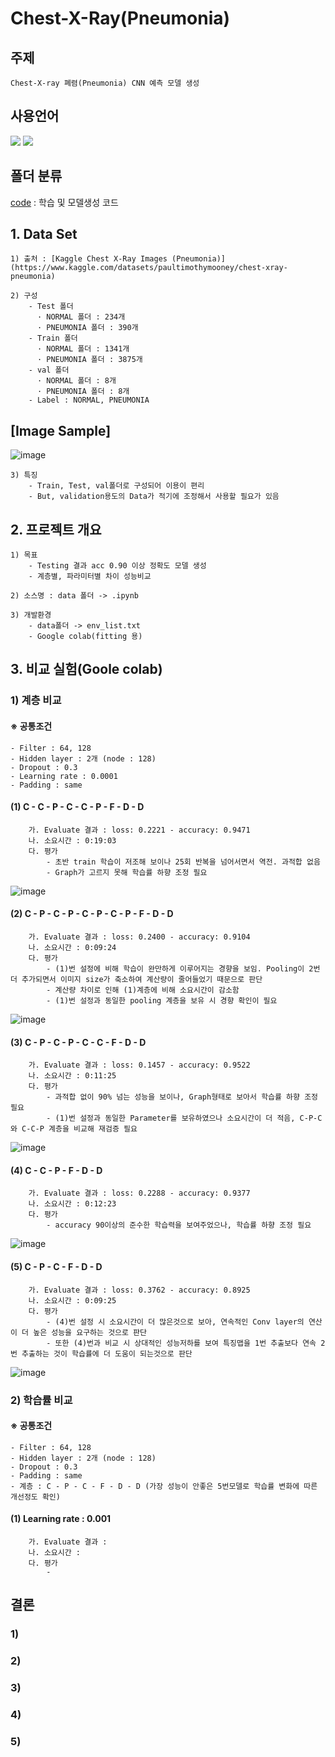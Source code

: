 # Chest-X-Ray(Pneumonia)

## 주제 
    Chest-X-ray 폐렴(Pneumonia) CNN 예측 모델 생성

## 사용언어
<a href="https://www.python.org/" target="_blank"><img src="https://img.shields.io/badge/Python-3776AB?style=flat&logo=python&logoColor=white"/></a>
<a href="https://jupyter.org/" target="_blank"><img src="https://img.shields.io/badge/Jupyter-F37626?style=flat&logo=jupyter&logoColor=white"/></a>

## 폴더 분류
[code](https://github.com/Decoyer-71/BrainTumor/tree/master/code) : 학습 및 모델생성 코드


## 1. Data Set
    1) 출처 : [Kaggle Chest X-Ray Images (Pneumonia)](https://www.kaggle.com/datasets/paultimothymooney/chest-xray-pneumonia)
    
    2) 구성
        - Test 폴더 
          · NORMAL 폴더 : 234개
          · PNEUMONIA 폴더 : 390개
        - Train 폴더 
          · NORMAL 폴더 : 1341개
          · PNEUMONIA 폴더 : 3875개
        - val 폴더 
          · NORMAL 폴더 : 8개
          · PNEUMONIA 폴더 : 8개
        - Label : NORMAL, PNEUMONIA

## [Image Sample]
![image](https://github.com/Decoyer-71/Chest-X-Ray-Pneumonia-/assets/127948197/486f53c9-6c45-4e8e-b907-40d0b596cefe)

        
    3) 특징 
        - Train, Test, val폴더로 구성되어 이용이 편리
        - But, validation용도의 Data가 적기에 조정해서 사용할 필요가 있음

## 2. 프로젝트 개요
    1) 목표 
        - Testing 결과 acc 0.90 이상 정확도 모델 생성
        - 계층별, 파라미터별 차이 성능비교
        
    2) 소스명 : data 폴더 -> .ipynb
    
    3) 개발환경 
        - data폴더 -> env_list.txt
        - Google colab(fitting 용)
        
## 3. 비교 실험(Goole colab)
### 1) 계층 비교
#### ※ 공통조건
    - Filter : 64, 128
    - Hidden layer : 2개 (node : 128)
    - Dropout : 0.3
    - Learning rate : 0.0001
    - Padding : same
            
#### (1) C - C - P - C - C - P - F - D - D
        가. Evaluate 결과 : loss: 0.2221 - accuracy: 0.9471
        나. 소요시간 : 0:19:03
        다. 평가 
            - 초반 train 학습이 저조해 보이나 25회 반복을 넘어서면서 역전. 과적합 없음
            - Graph가 고르지 못해 학습률 하향 조정 필요
![image](https://github.com/Decoyer-71/Chest-X-Ray-Pneumonia-/assets/127948197/f90f0381-5666-418f-abe1-67fd6cf94ed6)

#### (2) C - P - C - P - C - P - C - P - F - D - D
        가. Evaluate 결과 : loss: 0.2400 - accuracy: 0.9104
        나. 소요시간 : 0:09:24
        다. 평가 
            - (1)번 설정에 비해 학습이 완만하게 이루어지는 경향을 보임. Pooling이 2번 더 추가되면서 이미지 size가 축소하여 계산량이 줄어들었기 때문으로 판단
            - 계산량 차이로 인해 (1)계층에 비해 소요시간이 감소함
            - (1)번 설정과 동일한 pooling 계층을 보유 시 경향 확인이 필요
![image](https://github.com/Decoyer-71/Chest-X-Ray-Pneumonia-/assets/127948197/fe54086b-2541-4793-9693-ce819e635cf9)

#### (3) C - P - C - P - C - C - F - D - D
        가. Evaluate 결과 : loss: 0.1457 - accuracy: 0.9522
        나. 소요시간 : 0:11:25
        다. 평가 
            - 과적합 없이 90% 넘는 성능을 보이나, Graph형태로 보아서 학습률 하향 조정 필요
            - (1)번 설정과 동일한 Parameter를 보유하였으나 소요시간이 더 적음, C-P-C 와 C-C-P 계층을 비교해 재검증 필요
![image](https://github.com/Decoyer-71/Chest-X-Ray-Pneumonia-/assets/127948197/ba7fabf0-3252-4200-a766-d893869f5f68)

#### (4) C - C - P - F - D - D
        가. Evaluate 결과 : loss: 0.2288 - accuracy: 0.9377
        나. 소요시간 : 0:12:23
        다. 평가 
            - accuracy 90이상의 준수한 학습력을 보여주었으나, 학습률 하향 조정 필요
![image](https://github.com/Decoyer-71/Chest-X-Ray-Pneumonia-/assets/127948197/1bd4618a-dd4c-4c69-a52a-0b2ee9e5f937)

#### (5) C - P - C - F - D - D
        가. Evaluate 결과 : loss: 0.3762 - accuracy: 0.8925
        나. 소요시간 : 0:09:25
        다. 평가 
            - (4)번 설정 시 소요시간이 더 많은것으로 보아, 연속적인 Conv layer의 연산이 더 높은 성능을 요구하는 것으로 판단      
            - 또한 (4)번과 비교 시 상대적인 성능저하를 보여 특징맵을 1번 추출보다 연속 2번 추출하는 것이 학습률에 더 도움이 되는것으로 판단
![image](https://github.com/Decoyer-71/Chest-X-Ray-Pneumonia-/assets/127948197/48e75a8d-8a98-44dd-9539-0941cc212531)



### 2) 학습률 비교
#### ※ 공통조건
    - Filter : 64, 128
    - Hidden layer : 2개 (node : 128)
    - Dropout : 0.3
    - Padding : same
    - 계층 : C - P - C - F - D - D (가장 성능이 안좋은 5번모델로 학습률 변화에 따른 개선정도 확인)
    
#### (1) Learning rate : 0.001
        가. Evaluate 결과 : 
        나. 소요시간 : 
        다. 평가 
            - 


## 결론
### 1) 
### 2) 
### 3) 
### 4) 
### 5) 
    



  
